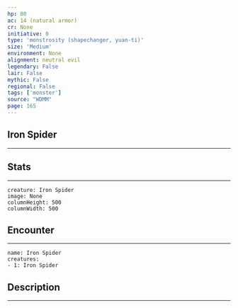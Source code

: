 ```yaml
---
hp: 80
ac: 14 (natural armor)
cr: None
initiative: 0
type: 'monstrosity (shapechanger, yuan-ti)'    
size: 'Medium'
environment: None
alignment: neutral evil
legendary: False
lair: False
mythic: False
regional: False
tags: ['monster']
source: "WDMM"
page: 165
---
```


## Iron Spider
---



## Stats
---

```statblock
creature: Iron Spider
image: None
columnHeight: 500
columnWidth: 500
```

## Encounter
---

```encounter-table
name: Iron Spider
creatures:
- 1: Iron Spider
```

## Description
---




